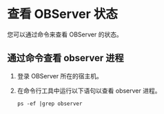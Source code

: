 查看 OBServer 状态 
===================================

您可以通过命令来查看 OBServer 的状态。

通过命令查看 observer 进程 
---------------------------------------

1. 登录 OBServer 所在的宿主机。

   

2. 在命令行工具中运行以下语句以查看 observer 进程。

   ```shell
   ps -ef |grep observer
   ```

   



